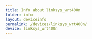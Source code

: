 ```yaml
---
title: Info about linksys_wrt400n
folder: info
layout: deviceinfo
permalink: /devices/linksys_wrt400n/
device: linksys_wrt400n
---
```

